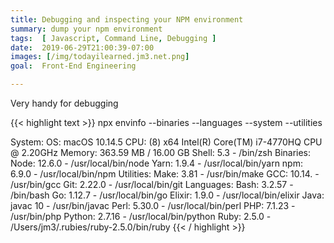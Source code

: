 ```yaml
---
title: Debugging and inspecting your NPM environment
summary: dump your npm environment
tags:  [ Javascript, Command Line, Debugging ]
date:  2019-06-29T21:00:39-07:00
images: [/img/todayilearned.jm3.net.png]
goal:  Front-End Engineering

---
```


Very handy for debugging

{{< highlight text >}}
npx envinfo --binaries --languages --system --utilities

System:
  OS: macOS 10.14.5
  CPU: (8) x64 Intel(R) Core(TM) i7-4770HQ CPU @ 2.20GHz
  Memory: 363.59 MB / 16.00 GB
  Shell: 5.3 - /bin/zsh
Binaries:
  Node: 12.6.0 - /usr/local/bin/node
  Yarn: 1.9.4 - /usr/local/bin/yarn
  npm: 6.9.0 - /usr/local/bin/npm
Utilities:
  Make: 3.81 - /usr/bin/make
  GCC: 10.14. - /usr/bin/gcc
  Git: 2.22.0 - /usr/local/bin/git
Languages:
  Bash: 3.2.57 - /bin/bash
  Go: 1.12.7 - /usr/local/bin/go
  Elixir: 1.9.0 - /usr/local/bin/elixir
  Java: javac 10 - /usr/bin/javac
  Perl: 5.30.0 - /usr/local/bin/perl
  PHP: 7.1.23 - /usr/bin/php
  Python: 2.7.16 - /usr/local/bin/python
  Ruby: 2.5.0 - /Users/jm3/.rubies/ruby-2.5.0/bin/ruby
{{< / highlight >}}
    
